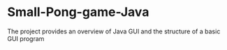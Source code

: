 # Small-Pong-game-Java
The project provides an overview of Java GUI and the structure of a basic GUI program

